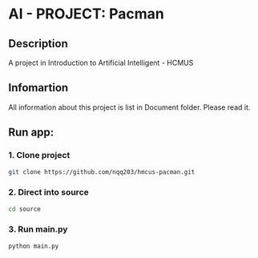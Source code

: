 # AI - PROJECT: Pacman

## Description
A project in Introduction to Artificial Intelligent - HCMUS

## Infomartion 
All information about this project is list in Document folder. Please read it.

## Run app:
### 1. Clone project
```bash
git clone https://github.com/nqq203/hmcus-pacman.git
```

### 2. Direct into source
```bash
cd source
```

### 3. Run main.py
```bash
python main.py
```
